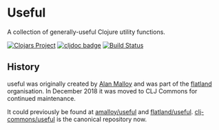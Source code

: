 # Useful

A collection of generally-useful Clojure utility functions.

[![Clojars Project](https://img.shields.io/clojars/v/org.flatland/useful.svg)](https://clojars.org/org.flatland/useful)
[![cljdoc badge](https://cljdoc.org/badge/org.flatland/useful)](https://cljdoc.org/d/org.flatland/useful/CURRENT)
[![Build Status](https://www.travis-ci.org/clj-commons/useful.svg)](https://www.travis-ci.org/clj-commons/useful)

## History

useful was originally created by [Alan Malloy](https://github.com/amalloy) and was part of the [flatland](https://github.com/flatland) organisation. In December 2018 it was moved to CLJ Commons for continued maintenance.

It could previously be found at [amalloy/useful](https://github.com/amalloy/useful) and [flatland/useful](https://github.com/flatland/useful). [clj-commons/useful](https://github.com/clj-commons/useful) is the canonical repository now.
